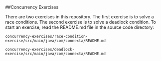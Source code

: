 ##Concurrency Exercises

There are two exercises in this repository. The first
exercise is to solve a race conditions. The second exercise
is to solve a deadlock condition. To start an exercise, read
 the README.md file in the source code directory:

    concurrency-exercises/race-condition-exercise/src/main/java/com/connexta/README.md

    concurrency-exercises/deadlock-exercise/src/main/java/com/connexta/README.md

